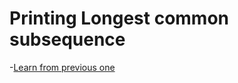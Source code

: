 # Printing Longest common subsequence

-[Learn from previous one](<https://github.com/AlaminPu1007/Data-structure-Algorithm/tree/master/DataStructure%20%26%20Algorithm/dynamic%20programming/Longest%20common%20subsequence(LCS)/Longest%20Common%20Subsequence>)